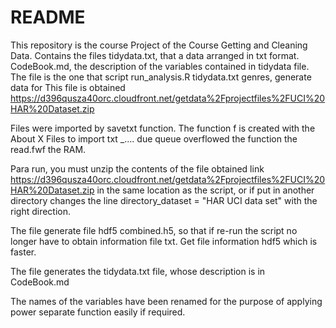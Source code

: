 # README

This repository is the course Project of the Course Getting and Cleaning Data.
Contains the files tidydata.txt, that a data arranged in txt format.
CodeBook.md, the description of the variables contained in tidydata file.
The file is the one that script run_analysis.R tidydata.txt genres, generate data for
This file is obtained
https://d396qusza40orc.cloudfront.net/getdata%2Fprojectfiles%2FUCI%20HAR%20Dataset.zip

Files were imported by savetxt function. The function f is created with the
About X Files to import txt _.... due queue overflowed the function the read.fwf
the RAM.

Para run, you must unzip the contents of the file obtained link
https://d396qusza40orc.cloudfront.net/getdata%2Fprojectfiles%2FUCI%20HAR%20Dataset.zip
in the same location as the script, or if put in another directory changes the line
directory_dataset = "HAR UCI data set" with the right direction.

The file generate file hdf5 combined.h5, so that if re-run
the script no longer have to obtain information file txt. Get file information
hdf5 which is faster.

The file generates the tidydata.txt file, whose description is in
CodeBook.md

The names of the variables have been renamed for the purpose of applying power
separate function easily if required.
